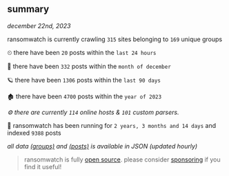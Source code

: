 
## summary
_december 22nd, 2023_

ransomwatch is currently crawling `315` sites belonging to `169` unique groups

⏲ there have been `20` posts within the `last 24 hours`

🦈 there have been `332` posts within the `month of december`

🪐 there have been `1306` posts within the `last 90 days`

🏚 there have been `4700` posts within the `year of 2023`

_⚙️ there are currently `114` online hosts & `101` custom parsers._

🦕 ransomwatch has been running for `2 years, 3 months and 14 days` and indexed `9388` posts

_all data  [(groups)](http://ransomwhat.telemetry.ltd/groups) and [(posts)](http://ransomwhat.telemetry.ltd/posts) is available in JSON (updated hourly)_

> ransomwatch is fully [open source](https://github.com/joshhighet/ransomwatch#ransomwatch--). please consider [sponsoring](https://github.com/sponsors/joshhighet) if you find it useful!
